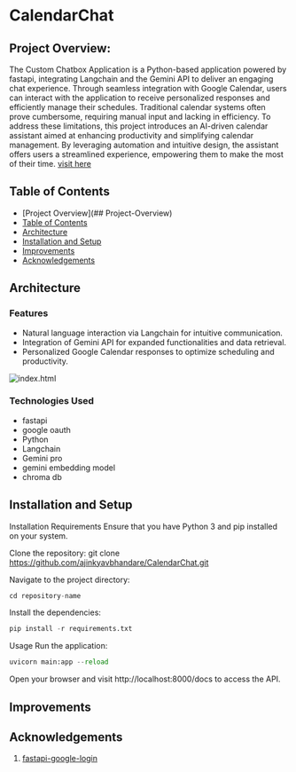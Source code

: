 # CalendarChat

## Project Overview:<br>

The Custom Chatbox Application is a Python-based application powered by fastapi, integrating Langchain and the Gemini API to deliver an engaging chat experience. Through seamless integration with Google Calendar, users can interact with the application to receive personalized responses and efficiently manage their schedules.
Traditional calendar systems often prove cumbersome, requiring manual input and lacking in efficiency. To address these limitations, this project introduces an AI-driven calendar assistant aimed at enhancing productivity and simplifying calendar management. By leveraging automation and intuitive design, the assistant offers users a streamlined experience, empowering them to make the most of their time. [visit here](https://ajinkyavbhandare.github.io/CalendarChat/)

## Table of Contents
- [Project Overview](## Project-Overview)
- [Table of Contents](##table-of-contents)
- [Architecture](##Architecture)
- [Installation and Setup](##installation-and-setup)
- [Improvements](##improvements)
- [Acknowledgements](##acknowledgements)

## Architecture
### Features
- Natural language interaction via Langchain for intuitive communication.
- Integration of Gemini API for expanded functionalities and data retrieval.
- Personalized Google Calendar responses to optimize scheduling and productivity.

![index.html](https://github.com/ajinkyavbhandare/FastAPI_Oauth/blob/main/images/demo.jpeg)

### Technologies Used
- fastapi
- google oauth
- Python
- Langchain
- Gemini pro
- gemini embedding model
- chroma db<br>

## Installation and Setup

Installation Requirements
Ensure that you have Python 3 and pip installed on your system.

Clone the repository:
git clone https://github.com/ajinkyavbhandare/CalendarChat.git



Navigate to the project directory:


```python
cd repository-name
```

Install the dependencies:

```python
pip install -r requirements.txt
```

Usage
Run the application:
```python
uvicorn main:app --reload
```

Open your browser and visit http://localhost:8000/docs to access the API.

## Improvements

## Acknowledgements
1. [fastapi-google-login](https://github.com/authlib/demo-oauth-client/tree/master/fastapi-google-login)



